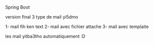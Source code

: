 Spring Boot

version final 
3 type de mail yi5dmo

1- mail fih ken text
2- mail avec fichier attache
3- mail avec templaite

les mail yitba3tho automatiquement :D

